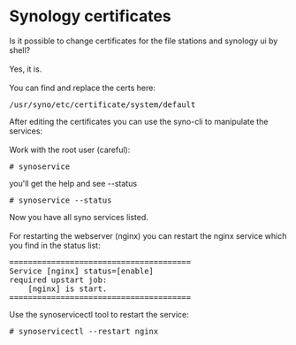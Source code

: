 # Synology certificates
<!-- date: 2018-01-06 00:00:00 -->
<!-- category: Synology -->
<!-- tags: Synology,certs,tls -->

Is it possible to change certificates for the file stations and synology ui by shell?<br><br>
Yes, it is.<br><br>
You can find and replace the certs here:
<pre>/usr/syno/etc/certificate/system/default</pre>
After editing the certificates you can use the syno-cli to manipulate the services:<br><br>
Work with the root user (careful):
<pre># synoservice </pre>
you'll get the help and see --status
<pre># synoservice --status</pre>
Now you have all syno services listed.<br><br>
For restarting the webserver (nginx) you can restart the nginx service which you find in the status list:
<pre>=======================================
Service [nginx] status=[enable]
required upstart job:
    [nginx] is start.
=======================================</pre>
Use the synoservicectl tool to restart the service:
<pre># synoservicectl --restart nginx</pre>
